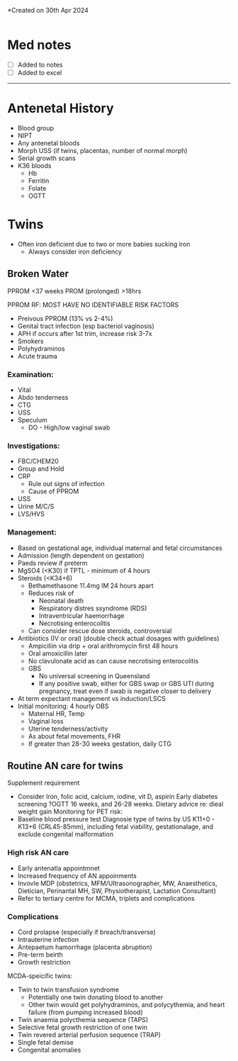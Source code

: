 *Created on 30th Apr 2024
```toc
```
# Med notes
- [ ] Added to notes
- [ ] Added to excel
---

# Antenetal History
- Blood group
- NIPT
- Any antenetal bloods
- Morph USS (if twins, placentas, number of normal morph)
- Serial growth scans
- K36 bloods
	- Hb
	- Ferritin
	- Folate
	- OGTT

# Twins
- Often iron deficient due to two or more babies sucking iron
	- Always consider iron deficiency

## Broken Water
PPROM <37 weeks
PROM (prolonged) >18hrs

PPROM RF:
MOST HAVE NO IDENTIFIABLE RISK FACTORS
- Preivous PPROM (13% vs 2-4%)
- Genital tract infection (esp bacteriol vaginosis)
- APH if occurs after 1st trim, increase risk 3-7x
- Smokers
- Polyhydraminos
- Acute trauma
### Examination:
- Vital
- Abdo tenderness
- CTG
- USS
- Speculum
	- DO - High/low vaginal swab

### Investigations:
- FBC/CHEM20
- Group and Hold
- CRP
	- Rule out signs of infection
	- Cause of PPROM
- USS
- Urine M/C/S
- LVS/HVS

### Management:
- Based on gestational age, individual maternal and fetal circumstances
- Admission (length dependent on gestation)
- Paeds review if preterm
- MgSO4 (<K30) if TPTL - minimum of 4 hours
- Steroids (<K34+6)
	- Bethamethasone 11.4mg IM 24 hours apart
	- Reduces risk of
		- Neonatal death
		- Respiratory distres ssyndrome (RDS)
		- Intraventricular haemorrhage
		- Necrotising enterocolitis
	- Can consider rescue dose steroids, controversial
- Antibiotics (IV or oral) (double check actual dosages with guidelines)
	- Ampiciliin via drip + oral arithromycin first 48 hours
	- Oral amoxicillin later
	- No clavulonate acid as can cause necrotising enterocolitis
	- GBS
		- No universal screening in Queensland
		- If any positive swab, either for GBS swap or GBS UTI during pregnancy, treat even if swab is negative closer to delivery
- At term expectant management vs induction/LSCS
- Initial monitoring: 4 hourly OBS
	- Maternal HR, Temp
	- Vaginal loss
	- Uterine tenderness/activity
	- As about fetal movements, FHR
	- If greater than 28-30 weeks gestation, daily CTG


## Routine AN care for twins
Supplement requirement
- Consider Iron, folic acid, calcium, iodine, vit D, aspirin
Early diabetes screening
	?OGTT 16 weeks, and 26-28 weeks.
Dietary advice re: dieal weight gain
Monitoring for PET risk:
- Baseline blood pressure test
Diagnosie type of twins by US K11+0 -K13+6 (CRL45-85mm), including fetal viability, gestationalage, and exclude congenital malformation
### High risk AN care
- Early antenatla appointmnet
- Increased frequency of AN appoinments
- Invovle MDP (obstetrics, MFM/Ultrasonographer, MW, Anaesthetics, Dietician, Perinantal MH, SW, Physiotherapist, Lactation Consultant)
- Refer to tertiary centre for MCMA, triplets and complications


### Complications
- Cord prolapse (especially if breach/transverse)
- Intrauterine infection
- Antepaetum hamorrhage (placenta abruption)
- Pre-term beirth
- Growth restriction

MCDA-speicific twins:
- Twin to twin transfusion syndrome
	- Potentially one twin donating blood to another
	- Other twin would get polyhydraminos, and polycythemia, and heart failure (from pumping increased blood)
- Twin anaemia polycthemia sequence (TAPS)
- Selective fetal growth restriction of one twin
- Twin revered arterial perfusion sequence (TRAP)
- Single fetal demise
- Congenital anomalies